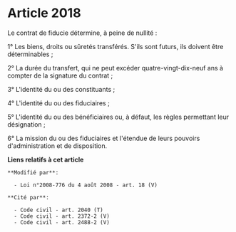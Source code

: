 # Article 2018

Le contrat de fiducie détermine, à peine de nullité : 

1° Les biens, droits ou sûretés transférés. S'ils sont futurs, ils doivent être déterminables ; 

2° La durée du transfert, qui ne peut excéder quatre-vingt-dix-neuf ans à compter de la signature du contrat ; 

3° L'identité du ou des constituants ; 

4° L'identité du ou des fiduciaires ; 

5° L'identité du ou des bénéficiaires ou, à défaut, les règles permettant leur désignation ; 

6° La mission du ou des fiduciaires et l'étendue de leurs pouvoirs d'administration et de disposition.

**Liens relatifs à cet article**

	**Modifié par**:

	  - Loi n°2008-776 du 4 août 2008 - art. 18 (V)

	**Cité par**:

	  - Code civil - art. 2040 (T)
	  - Code civil - art. 2372-2 (V)
	  - Code civil - art. 2488-2 (V)
